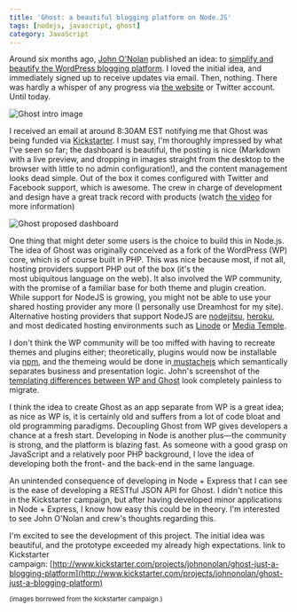 ```yaml
---
title: 'Ghost: a beautiful blogging platform on Node.JS'
tags: [nodejs, javascript, ghost]
category: JavaScript
---
```


Around six months ago, [John O'Nolan](http://john.onolan.org/ "John O Nolan") published an idea: to [simplify and beautify the WordPress blogging platform](http://john.onolan.org/ghost/ "Ghost - the idea"). I loved the initial idea, and immediately signed up to receive updates via email. Then, nothing. There was hardly a whisper of any progress via [the website](http://tryghost.org/ "Try Ghost") or Twitter account. Until today.

![Ghost intro image](http://res.cloudinary.com/dstrunk/image/upload/v1414083575/main1-624x286_hyeccf.jpg)

I received an email at around 8:30AM EST notifying me that Ghost was being funded via [Kickstarter](http://www.kickstarter.com/projects/johnonolan/ghost-just-a-blogging-platform "Kickstarter: Ghost: Just a Blogging Platform"). I must say, I'm thoroughly impressed by what I've seen so far; the dashboard is beautiful, the posting is nice (Markdown with a live preview, and dropping in images straight from the desktop to the browser with little to no admin configuration!), and the content management looks dead simple. Out of the box it comes configured with Twitter and Facebook support, which is awesome. The crew in charge of development and design have a great track record with products (watch [the video](http://kck.st/ZKpHXr) for more information)

![Ghost proposed dashboard](http://res.cloudinary.com/dstrunk/image/upload/v1414083574/53cb7cffa27c89a43bc91b40f604f7e2_large_a4s5v9.jpg)

One thing that might deter some users is the choice to build this in Node.js. The idea of Ghost was originally conceived as a fork of the WordPress (WP) core, which is of course built in PHP. This was nice because most, if not all, hosting providers support PHP out of the box (it's the most ubiquitous language on the web). It also involved the WP community, with the promise of a familiar base for both theme and plugin creation. While support for NodeJS is growing, you might not be able to use your shared hosting provider any more (I personally use Dreamhost for my site). Alternative hosting providers that support NodeJS are [nodejitsu](https://www.nodejitsu.com/ "nodejitsu"), [heroku](https://www.heroku.com/ "Heroku"), and most dedicated hosting environments such as [Linode](https://www.linode.com/ "Linode") or [Media Temple](https://www.mediatemple.net/ "mediatemple").

I don't think the WP community will be too miffed with having to recreate themes and plugins either; theoretically, plugins would now be installable via [npm](https://npmjs.org/ "NPM"), and the themeing would be done in[ mustachejs](http://mustache.github.io/ "mustache") which semantically separates business and presentation logic. John's screenshot of the [templating differences between WP and Ghost](http://cl.ly/OXhm) look completely painless to migrate.

I think the idea to create Ghost as an app separate from WP is a great idea; as nice as WP is, it is certainly old and suffers from a lot of code bloat and old programming paradigms. Decoupling Ghost from WP gives developers a chance at a fresh start. Developing in Node is another plus—the community is strong, and the platform is blazing fast. As someone with a good grasp on JavaScript and a relatively poor PHP background, I love the idea of developing both the front- and the back-end in the same language.

An unintended consequence of developing in Node + Express that I can see is the ease of developing a RESTful JSON API for Ghost. I didn't notice this in the Kickstarter campaign, but after having developed minor applications in Node + Express, I know how easy this could be in theory. I'm interested to see John O'Nolan and crew's thoughts regarding this.

I'm excited to see the development of this project. The initial idea was beautiful, and the prototype exceeded my already high expectations. link to Kickstarter campaign: [http://www.kickstarter.com/projects/johnonolan/ghost-just-a-blogging-platform](http://www.kickstarter.com/projects/johnonolan/ghost-just-a-blogging-platform)

<small>(images borrowed from the kickstarter campaign.)</small>
